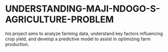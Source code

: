 # UNDERSTANDING-MAJI-NDOGO-S-AGRICULTURE-PROBLEM
his project aims to analyze farming data, understand key factors influencing crop yield, and develop a predictive model to assist in optimizing farm production.
